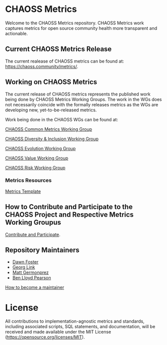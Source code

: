# CHAOSS Metrics

Welcome to the CHAOSS Metrics repository. CHAOSS Metrics work captures metrics for open source community health more transparent and actionable. 

## Current CHAOSS Metrics Release
The current realease of CHAOSS metrics can be found at: https://chaoss.community/metrics/. 

## Working on CHAOSS Metrics

The current release of CHAOSS metrics represents the published work being done by CHAOSS Metrics Working Groups. The work in the WGs does not necessarily coincide with the formally releases metrics as the WGs are developing new, yet-to-be-released metrics. 

Work being done in the CHAOSS WGs can be found at: 

[CHAOSS Common Metrics Working Group](https://github.com/chaoss/wg-common)

[CHAOSS Diversity & Inclusion Working Group](https://github.com/chaoss/wg-diversity-inclusion)

[CHAOSS Evolution Working Group](https://github.com/chaoss/wg-evolution)

[CHAOSS Value Working Group](https://github.com/chaoss/wg-value)

[CHAOSS Risk Working Group](https://github.com/chaoss/wg-risk)

### Metrics Resources

[Metrics Template](https://github.com/chaoss/metrics/blob/master/activity-metrics/metric-template.md)


## How to Contribute and Participate to the CHAOSS Project and Respective Metrics Working Groupus

[Contribute and Participate](https://chaoss.community/participate/). 

## Repository Maintainers

- [Dawn Foster](https://github.com/geekygirldawn)
- [Georg Link](https://github.com/GeorgLink)
- [Matt Germonprez](https://github.com/germonprez)
- [Ben Lloyd Pearson](https://github.com/BenLloydPearson)

[How to become a maintainer](.github/CONTRIBUTING.md#how-to-become-a-repository-maintainer)

# License

All contributions to implementation-agnostic metrics and standards, including associated scripts, SQL statements, and documentation, will be received and made available under the MIT License (https://opensource.org/licenses/MIT).
